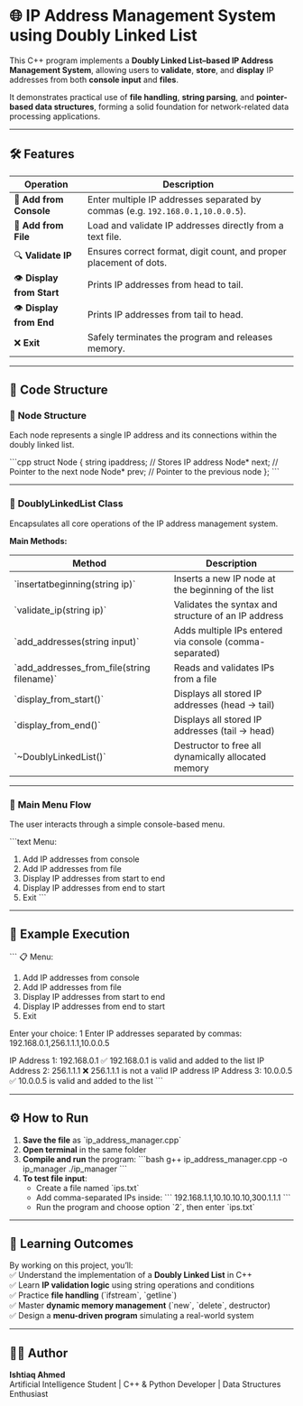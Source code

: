 # 🌐 IP Address Management System using Doubly Linked List

This C++ program implements a **Doubly Linked List–based IP Address Management System**, allowing users to **validate**, **store**, and **display** IP addresses from both **console input** and **files**.

It demonstrates practical use of **file handling**, **string parsing**, and **pointer-based data structures**, forming a solid foundation for network-related data processing applications.

---

## 🛠 Features

| Operation | Description |
|------------|-------------|
| 🧾 **Add from Console** | Enter multiple IP addresses separated by commas (e.g. `192.168.0.1,10.0.0.5`). |
| 📂 **Add from File** | Load and validate IP addresses directly from a text file. |
| 🔍 **Validate IP** | Ensures correct format, digit count, and proper placement of dots. |
| 👁️ **Display from Start** | Prints IP addresses from head to tail. |
| 👁️ **Display from End** | Prints IP addresses from tail to head. |
| ❌ **Exit** | Safely terminates the program and releases memory. |

---

## 🧩 Code Structure  

### 🔹 **Node Structure**
Each node represents a single IP address and its connections within the doubly linked list.

\`\`\`cpp
struct Node {
    string ipaddress;   // Stores IP address
    Node* next;         // Pointer to the next node
    Node* prev;         // Pointer to the previous node
};
\`\`\`

---

### 🔹 **DoublyLinkedList Class**
Encapsulates all core operations of the IP address management system.

**Main Methods:**

| Method | Description |
|---------|-------------|
| \`insertatbeginning(string ip)\` | Inserts a new IP node at the beginning of the list |
| \`validate_ip(string ip)\` | Validates the syntax and structure of an IP address |
| \`add_addresses(string input)\` | Adds multiple IPs entered via console (comma-separated) |
| \`add_addresses_from_file(string filename)\` | Reads and validates IPs from a file |
| \`display_from_start()\` | Displays all stored IP addresses (head → tail) |
| \`display_from_end()\` | Displays all stored IP addresses (tail → head) |
| \`~DoublyLinkedList()\` | Destructor to free all dynamically allocated memory |

---

### 🔹 **Main Menu Flow**
The user interacts through a simple console-based menu.

\`\`\`text
Menu:
1. Add IP addresses from console
2. Add IP addresses from file
3. Display IP addresses from start to end
4. Display IP addresses from end to start
5. Exit
\`\`\`

---

## 🧮 Example Execution  

\`\`\`
📋 Menu:
1. Add IP addresses from console
2. Add IP addresses from file
3. Display IP addresses from start to end
4. Display IP addresses from end to start
5. Exit

Enter your choice: 1
Enter IP addresses separated by commas: 192.168.0.1,256.1.1.1,10.0.0.5

IP Address 1: 192.168.0.1
✅ 192.168.0.1 is valid and added to the list
IP Address 2: 256.1.1.1
❌ 256.1.1.1 is not a valid IP address
IP Address 3: 10.0.0.5
✅ 10.0.0.5 is valid and added to the list
\`\`\`

---

## ⚙️ How to Run  

1. **Save the file** as \`ip_address_manager.cpp\`  
2. **Open terminal** in the same folder  
3. **Compile and run** the program:
   \`\`\`bash
   g++ ip_address_manager.cpp -o ip_manager
   ./ip_manager
   \`\`\`
4. **To test file input**:  
   - Create a file named \`ips.txt\`  
   - Add comma-separated IPs inside:
     \`\`\`
     192.168.1.1,10.10.10.10,300.1.1.1
     \`\`\`
   - Run the program and choose option \`2\`, then enter \`ips.txt\`

---

## 🎯 Learning Outcomes  

By working on this project, you’ll:  
✅ Understand the implementation of a **Doubly Linked List** in C++  
✅ Learn **IP validation logic** using string operations and conditions  
✅ Practice **file handling** (\`ifstream\`, \`getline\`)  
✅ Master **dynamic memory management** (\`new\`, \`delete\`, destructor)  
✅ Design a **menu-driven program** simulating a real-world system  

---

## 👨‍💻 Author  

**Ishtiaq Ahmed**  
Artificial Intelligence Student | C++ & Python Developer | Data Structures Enthusiast
